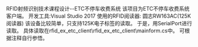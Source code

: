 RFID射频识别技术课程设计--ETC不停车收费系统
该项目为ETC不停车收费系统客户端。
开发工具:Visual Studio 2017
使用的RFID阅读器: 圆志RW163AC(125K 阅读器)
该设备比较简单，只支持125K电子标签的读取。
于是，用SerialPort进行读取。
具体读取在rfid_ex_etc_client\rfid_ex_etc_client\mainform.cs中。
可根据注释自行参悟。
